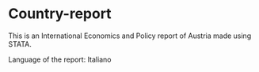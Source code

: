 # Country-report

This is an International Economics and Policy report of Austria made using STATA. 

Language of the report: Italiano
